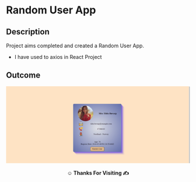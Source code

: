 <!-- <p>Clarusway<img align="right"
  src="https://secure.meetupstatic.com/photos/event/3/1/b/9/600_488352729.jpeg"  width="15px"></p> -->

# Random User App

## Description

Project aims completed and created a Random User App.

- I have used to axios in React Project

## Outcome

![Random User App](random-user-app.gif)



**<p align="center">&#9786; Thanks For Visiting &#9997;</p>**
